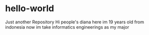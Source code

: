 # hello-world
Just another Repository
Hi people's
diana here im 19 years old from indonesia
now im take informatics engineerings as my major 

